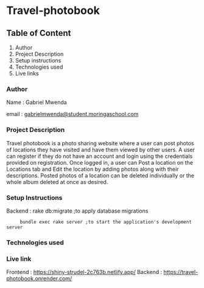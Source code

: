 # Travel-photobook

## Table of Content
1. Author
2. Project Description
3. Setup instructions
4. Technologies used
5. Live links


### Author
Name : Gabriel Mwenda

email : gabrielmwenda@student.moringaschool.com

### Project Description
Travel photobook is a photo sharing website where a user can post photos of locations they have visited and have them viewed by other users.
A user can register if they do not have an account and login using the credentials provided on registration.
Once logged in, a user can Post a location on the Locations tab and Edit the location by adding photos along with their descriptions.
Posted photos of a location can be deleted individually or the whole album deleted at once as desired.

### Setup Instructions
Backend : 
         rake db:migrate ;to apply database migrations
         
         bundle exec rake server ;to start the application's development server

### Technologies used


### Live link



Frontend : https://shiny-strudel-2c763b.netlify.app/
Backend : https://travel-photobook.onrender.com/
